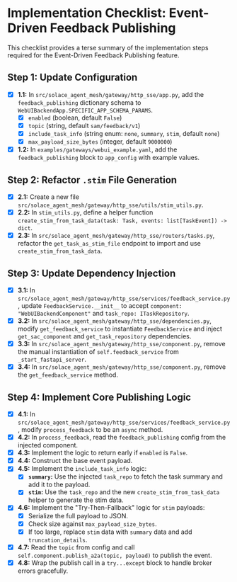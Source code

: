 # Implementation Checklist: Event-Driven Feedback Publishing

This checklist provides a terse summary of the implementation steps required for the Event-Driven Feedback Publishing feature.

## Step 1: Update Configuration

-   [x] **1.1:** In `src/solace_agent_mesh/gateway/http_sse/app.py`, add the `feedback_publishing` dictionary schema to `WebUIBackendApp.SPECIFIC_APP_SCHEMA_PARAMS`.
    -   [x] `enabled` (boolean, default `False`)
    -   [x] `topic` (string, default `sam/feedback/v1`)
    -   [x] `include_task_info` (string enum: `none`, `summary`, `stim`, default `none`)
    -   [x] `max_payload_size_bytes` (integer, default `9000000`)
-   [x] **1.2:** In `examples/gateways/webui_example.yaml`, add the `feedback_publishing` block to `app_config` with example values.

## Step 2: Refactor `.stim` File Generation

-   [x] **2.1:** Create a new file `src/solace_agent_mesh/gateway/http_sse/utils/stim_utils.py`.
-   [x] **2.2:** In `stim_utils.py`, define a helper function `create_stim_from_task_data(task: Task, events: list[TaskEvent]) -> dict`.
-   [x] **2.3:** In `src/solace_agent_mesh/gateway/http_sse/routers/tasks.py`, refactor the `get_task_as_stim_file` endpoint to import and use `create_stim_from_task_data`.

## Step 3: Update Dependency Injection

-   [x] **3.1:** In `src/solace_agent_mesh/gateway/http_sse/services/feedback_service.py`, update `FeedbackService.__init__` to accept `component: "WebUIBackendComponent"` and `task_repo: ITaskRepository`.
-   [x] **3.2:** In `src/solace_agent_mesh/gateway/http_sse/dependencies.py`, modify `get_feedback_service` to instantiate `FeedbackService` and inject `get_sac_component` and `get_task_repository` dependencies.
-   [x] **3.3:** In `src/solace_agent_mesh/gateway/http_sse/component.py`, remove the manual instantiation of `self.feedback_service` from `_start_fastapi_server`.
-   [x] **3.4:** In `src/solace_agent_mesh/gateway/http_sse/component.py`, remove the `get_feedback_service` method.

## Step 4: Implement Core Publishing Logic

-   [x] **4.1:** In `src/solace_agent_mesh/gateway/http_sse/services/feedback_service.py`, modify `process_feedback` to be an `async` method.
-   [x] **4.2:** In `process_feedback`, read the `feedback_publishing` config from the injected component.
-   [x] **4.3:** Implement the logic to return early if `enabled` is `False`.
-   [x] **4.4:** Construct the base event payload.
-   [x] **4.5:** Implement the `include_task_info` logic:
    -   [x] **`summary`:** Use the injected `task_repo` to fetch the task summary and add it to the payload.
    -   [x] **`stim`:** Use the `task_repo` and the new `create_stim_from_task_data` helper to generate the stim data.
-   [x] **4.6:** Implement the "Try-Then-Fallback" logic for `stim` payloads:
    -   [x] Serialize the full payload to JSON.
    -   [x] Check size against `max_payload_size_bytes`.
    -   [x] If too large, replace `stim` data with `summary` data and add `truncation_details`.
-   [x] **4.7:** Read the `topic` from config and call `self.component.publish_a2a(topic, payload)` to publish the event.
-   [x] **4.8:** Wrap the publish call in a `try...except` block to handle broker errors gracefully.
